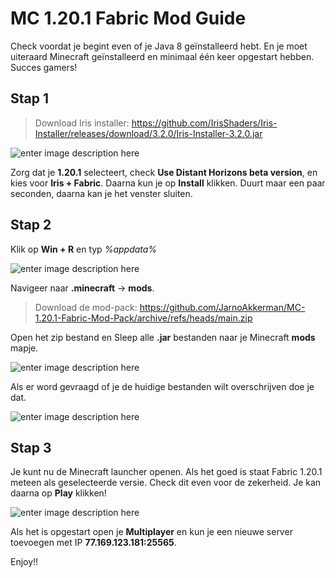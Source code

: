 # MC 1.20.1 Fabric Mod Guide

Check voordat je begint even of je Java 8 geïnstalleerd hebt. En je moet uiteraard Minecraft geïnstalleerd en minimaal één keer opgestart hebben. Succes gamers!

## Stap 1

> Download Iris installer: https://github.com/IrisShaders/Iris-Installer/releases/download/3.2.0/Iris-Installer-3.2.0.jar

![enter image description here](https://cdn.discordapp.com/attachments/985952075210965074/1247199549425193052/image.png?ex=665f2898&is=665dd718&hm=319abf94aa5b3308b0b61f33b5367dffe70b73af9a26195d6677cd326f2f8f49&)

Zorg dat je **1.20.1** selecteert, check **Use Distant Horizons beta version**, en kies voor **Iris + Fabric**. Daarna kun je op **Install** klikken. Duurt maar een paar seconden, daarna kan je het venster sluiten.

## Stap 2

Klik op **Win + R** en typ _%appdata%_

![enter image description here](https://cdn.discordapp.com/attachments/985952075210965074/1247209901638291568/image.png?ex=665f323c&is=665de0bc&hm=fd95cd07a0dbcbb894f49c3b4dccf3af95e728eb85eb705a026b75db0a6510e1&)

Navigeer naar **.minecraft** -> **mods**.

> Download de mod-pack: https://github.com/JarnoAkkerman/MC-1.20.1-Fabric-Mod-Pack/archive/refs/heads/main.zip

Open het zip bestand en Sleep alle **.jar** bestanden naar je Minecraft **mods** mapje.

![enter image description here](https://cdn.discordapp.com/attachments/985952075210965074/1247216892805120182/image.png?ex=665f38bf&is=665de73f&hm=e830302afc1a8a1f0416c35c6846e4307d63505f95b51ac5e0a2a8f0e0ee5ba0&)

Als er word gevraagd of je de huidige bestanden wilt overschrijven doe je dat.

![enter image description here](https://cdn.discordapp.com/attachments/985952075210965074/1247217022773756037/image.png?ex=665f38de&is=665de75e&hm=0f401f5bf442aedce2361ee7137933892548473a0d256283ead0cbcf3287fedd&)

## Stap 3

Je kunt nu de Minecraft launcher openen. Als het goed is staat Fabric 1.20.1 meteen als geselecteerde versie. Check dit even voor de zekerheid. Je kan daarna op **Play** klikken!

![enter image description here](https://cdn.discordapp.com/attachments/985952075210965074/1247218696364232785/Schermafbeelding_2024-06-03_175957.png?ex=665f3a6d&is=665de8ed&hm=245bdbcb02e435833b65a8e121bc8b242692b2cabd7c5800baa5b87c005a8607&)

Als het is opgestart open je **Multiplayer** en kun je een nieuwe server toevoegen met IP **77.169.123.181:25565**.

Enjoy!!
